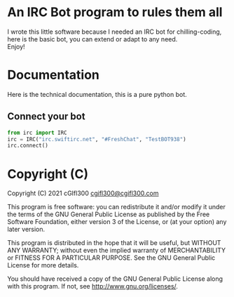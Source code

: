 # An IRC Bot program to rules them all  
 I wrote this little software because I needed an IRC bot for chilling-coding,
 here is the basic bot, you can extend or adapt to any need.  
 Enjoy!

# Documentation  
Here is the technical documentation, this is a pure python bot.  
## Connect your bot  
```python
from irc import IRC
irc = IRC("irc.swiftirc.net", "#FreshChat", "TestBOT938")
irc.connect()
```  

# Copyright (C)

Copyright (C) 2021  cGIfl300 <cgifl300@cgifl300.com>

This program is free software: you can redistribute it and/or modify
it under the terms of the GNU General Public License as published by
the Free Software Foundation, either version 3 of the License, or
(at your option) any later version.

This program is distributed in the hope that it will be useful,
but WITHOUT ANY WARRANTY; without even the implied warranty of
MERCHANTABILITY or FITNESS FOR A PARTICULAR PURPOSE.  See the
GNU General Public License for more details.

You should have received a copy of the GNU General Public License
along with this program.  If not, see <http://www.gnu.org/licenses/>.